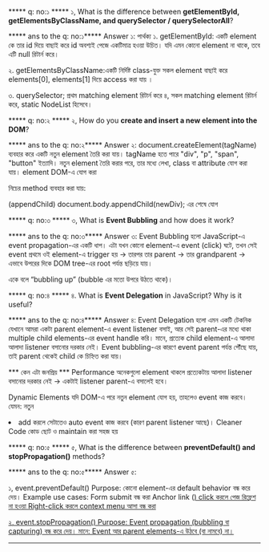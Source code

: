 

***** q: no:১ *****
১, What is the difference between **getElementById, getElementsByClassName, and querySelector / querySelectorAll**?

***** ans to the q: no:১*****
 Answer ১: পার্থক্য
১. getElementById: একটি element কে তার id দিয়ে বাছাই করে  id অবশ্যই পেজে একটিমাত্র হওয়া উচিত।
যদি এমন কোনো element না থাকে, তবে এটি null রিটার্ন করে।

২. getElementsByClassName:একটি নির্দিষ্ট class-যুক্ত সকল element বাছাই করে elements[0], elements[1] দিয়ে access করা যায় ।

৩. querySelector; প্রথম matching element রিটার্ন করে
৪, সকল matching element রিটার্ন করে, static NodeList হিসেবে।





***** q: no:২ *****
২, How do you **create and insert a new element into the DOM**?

***** ans to the q: no:২*****
Answer ২: document.createElement(tagName) ব্যবহার করে একটি নতুন element তৈরি করা যায়। tagName হতে পারে "div", "p", "span", "button" ইত্যাদি।
নতুন element তৈরি করার পরে, তার মধ্যে লেখা, class বা attribute যোগ করা যায়।
element DOM-এ যোগ করা

নিচের  method ব্যবহার করা যায়:

 (appendChild)
document.body.appendChild(newDiv); <body> এর শেষে যোগ





***** q: no:৩ *****
৩, What is **Event Bubbling** and how does it work?

***** ans to the q: no:৩*****
Answer ৩:
Event Bubbling হলো JavaScript-এ event propagation-এর একটি ধাপ।
এটা যখন কোনো element-এ event (click) ঘটে, তখন সেই event প্রথমে ওই element-এ trigger হয় → তারপর তার parent → তার grandparent → এভাবে উপরের দিকে DOM tree-এর root পর্যন্ত ছড়িয়ে যায়।

একে বলে “bubbling up” (bubble এর মতো উপরে উঠতে থাকে)।








***** q: no:৪ *****
৪. What is **Event Delegation** in JavaScript? Why is it useful?

***** ans to the q: no:৪*****
Answer ৪:
Event Delegation হলো এমন একটি টেকনিক যেখানে আমরা একটা parent element-এ event listener বসাই, আর সেই parent-এর মধ্যে থাকা multiple child elements-এর event handle করি।
মানে, প্রত্যেক child element-এ আলাদা আলাদা listener বসানোর দরকার নেই।
Event bubbling-এর কারণে event parent পর্যন্ত পৌঁছে যায়, তাই parent থেকেই child কে চিহ্নিত করা যায়।

  *** কেন এটা জনপ্রিয় ***
 Performance
অনেকগুলো element থাকলে প্রত্যেকটায় আলাদা listener বসানোর দরকার নেই → একটাই listener parent-এ বসালেই হবে।

Dynamic Elements
যদি DOM-এ পরে নতুন element যোগ হয়, তাহলেও event কাজ করবে।
যেমন: নতুন <li> add করলে সেটাতেও auto event কাজ করবে (কারণ parent listener আছে)।
Cleaner Code
কোড ছোট ও maintain করা সহজ হয়










***** q: no:৫ *****
৫, What is the difference between **preventDefault() and stopPropagation()** methods?

***** ans to the q: no:৫*****
Answer ৫:

১, event.preventDefault()
Purpose: কোনো element-এর default behavior বন্ধ করে দেয়।
Example use cases:
Form submit বন্ধ করা
Anchor link (<a href="#">) click করলে পেজ রিফ্রেশ না হওয়া
Right-click করলে context menu আসা বন্ধ করা

২, event.stopPropagation()
Purpose: Event propagation (bubbling বা capturing) বন্ধ করে দেয়।
মানে: Event আর parent elements-এ উঠবে (বা নামবে) না।

---

